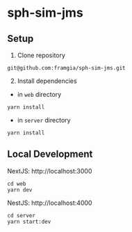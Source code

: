# sph-sim-jms

## Setup

1. Clone repository

```
git@github.com:framgia/sph-sim-jms.git
```

2. Install dependencies

- in `web` directory

```
yarn install
```

- in `server` directory

```
yarn install
```

## Local Development

NextJS: http://localhost:3000

```
cd web
yarn dev
```

NestJS: http://localhost:4000

```
cd server
yarn start:dev
```
